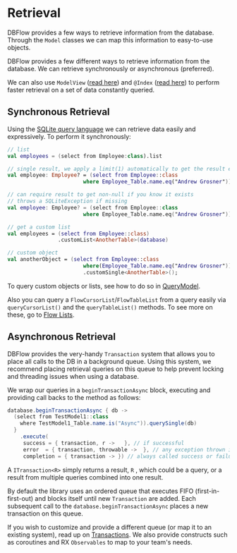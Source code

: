 # Retrieval

DBFlow provides a few ways to retrieve information from the database. Through the `Model` classes we can map this information to easy-to-use objects.

DBFlow provides a few different ways to retrieve information from the database. We can retrieve synchronously or asynchronous \(preferred\).

We can also use `ModelView` \([read here](modelviews.md)\) and `@Index` \([read here](../advanced-usage/indexing.md)\) to perform faster retrieval on a set of data constantly queried.

## Synchronous Retrieval

Using the [SQLite query language](sqlitewrapperlanguage.md) we can retrieve data easily and expressively. To perform it synchronously:

```kotlin
// list
val employees = (select from Employee:class).list

// single result, we apply a limit(1) automatically to get the result even faster.
val employee: Employee? = (select from Employee::class
                        where Employee_Table.name.eq("Andrew Grosner")).result

// can require result to get non-null if you know it exists
// throws a SQLiteException if missing
val employee: Employee? = (select from Employee::class
                        where Employee_Table.name.eq("Andrew Grosner")).requireResult

// get a custom list
val employees = (select from Employee::class)
                .customList<AnotherTable>(database)

// custom object
val anotherObject = (select from Employee::class
                        where(Employee_Table.name.eq("Andrew Grosner")))
                        .customSingle<AnotherTable>();
```

To query custom objects or lists, see how to do so in [QueryModel](../advanced-usage/querymodels.md).

Also you can query a `FlowCursorList`/`FlowTableList` from a query easily via `queryCursorList()` and the `queryTableList()` methods. To see more on these, go to [Flow Lists](../advanced-usage/listbasedqueries.md).

## Asynchronous Retrieval

DBFlow provides the very-handy `Transaction` system that allows you to place all calls to the DB in a background queue. Using this system, we recommend placing retrieval queries on this queue to help prevent locking and threading issues when using a database.

We wrap our queries in a `beginTransactionAsync` block, executing and providing call backs to the method as follows:

```java
database.beginTransactionAsync { db ->
  (select from TestModel1::class
    where TestModel1_Table.name.is("Async")).querySingle(db)
  }
    .execute(
     success = { transaction, r ->   }, // if successful
     error  = { transaction, throwable ->  }, // any exception thrown is put here
     completion = { transaction -> }) // always called success or failure
```

A `ITransaction<R>` simply returns a result, `R` , which could be a query, or a result from multiple queries combined into one result.

By default the library uses an ordered queue that executes FIFO \(first-in-first-out\) and blocks itself until new `Transaction` are added. Each subsequent call to the `database.beginTransactionAsync` places a new transaction on this queue.

If you wish to customize and provide a different queue \(or map it to an existing system\), read up on [Transactions](storingdata.md). We also provide constructs such as coroutines and RX `Observables` to map to your team's needs.

